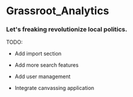 # Grassroot_Analytics

### Let's freaking revolutionize local politics. 

TODO:

- Add import section

- Add more search features

- Add user management

- Integrate canvassing application
